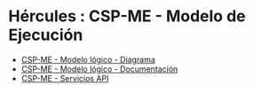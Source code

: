 # Hércules : CSP\-ME \- Modelo de Ejecución



* [CSP\-ME \- Modelo lógico \- Diagrama](/hercules/sgi-sistema-de-gestion-de-investigacion/diseno/componentes/sgi-csp/csp-me-modelo-de-ejecucion/csp-me-modelo-logico-diagrama.md "/hercules/sgi-sistema-de-gestion-de-investigacion/diseno/componentes/sgi-csp/csp-me-modelo-de-ejecucion/csp-me-modelo-logico-diagrama.md")
* [CSP\-ME \- Modelo lógico \- Documentación](/hercules/sgi-sistema-de-gestion-de-investigacion/diseno/componentes/sgi-csp/csp-me-modelo-de-ejecucion/csp-me-modelo-logico-documentacion.md "/hercules/sgi-sistema-de-gestion-de-investigacion/diseno/componentes/sgi-csp/csp-me-modelo-de-ejecucion/csp-me-modelo-logico-documentacion.md")
* [CSP\-ME \- Servicios API](/hercules/sgi-sistema-de-gestion-de-investigacion/diseno/componentes/sgi-csp/csp-me-modelo-de-ejecucion/csp-me-servicios-api.md "/hercules/sgi-sistema-de-gestion-de-investigacion/diseno/componentes/sgi-csp/csp-me-modelo-de-ejecucion/csp-me-servicios-api.md")




